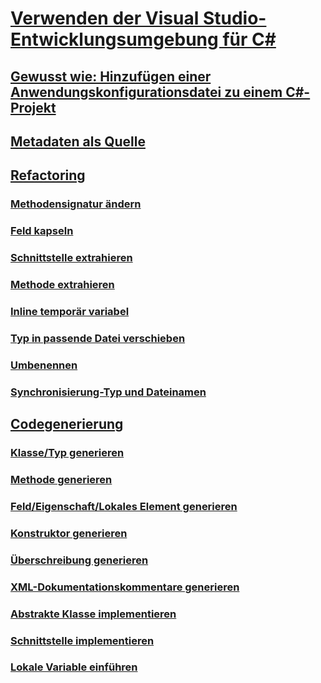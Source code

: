 # [Verwenden der Visual Studio-Entwicklungsumgebung für C#](using-the-visual-studio-development-environment-for-csharp.md)
## [Gewusst wie: Hinzufügen einer Anwendungskonfigurationsdatei zu einem C#-Projekt](how-to-add-an-application-configuration-file-to-a-csharp-project.md)
## [Metadaten als Quelle](metadata-as-source.md)
## [Refactoring](refactoring-csharp.md)
### [Methodensignatur ändern](refactoring/change-method-signature.md)
### [Feld kapseln](refactoring/encapsulate-field.md)
### [Schnittstelle extrahieren](refactoring/extract-interface.md)
### [Methode extrahieren](refactoring/extract-method.md)
### [Inline temporär variabel](refactoring/inline-temporary-variable.md)
### [Typ in passende Datei verschieben](refactoring/move-type-to-matching-file.md)
### [Umbenennen](refactoring/rename.md)
### [Synchronisierung-Typ und Dateinamen](refactoring/sync-type-and-file.md)
## [Codegenerierung](code-generation-csharp.md)
### [Klasse/Typ generieren](code-generation/generate-class-type.md)
### [Methode generieren](code-generation/generate-method.md)
### [Feld/Eigenschaft/Lokales Element generieren](code-generation/generate-field-property-local.md)
### [Konstruktor generieren](code-generation/generate-constructor.md)
### [Überschreibung generieren](code-generation/generate-override.md)
### [XML-Dokumentationskommentare generieren](code-generation/generate-xml-documentation-comments.md)
### [Abstrakte Klasse implementieren](code-generation/implement-abstract-class.md)
### [Schnittstelle implementieren](code-generation/implement-interface.md)
### [Lokale Variable einführen](code-generation/introduce-local-variable.md)